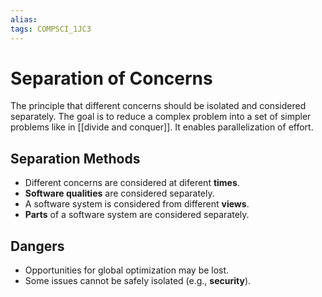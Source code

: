 ```yaml
---
alias:
tags: COMPSCI_1JC3
---
```

# Separation of Concerns
The principle that different concerns should be isolated and considered separately. The goal is to reduce a complex problem into a set of simpler problems like in [[divide and conquer]]. It enables parallelization of effort. 

## Separation Methods
- Different concerns are considered at diferent **times**.
- **Software qualities** are considered separately.
- A software system is considered from different **views**.
- **Parts** of a software system are considered separately. 

## Dangers
- Opportunities for global optimization may be lost.
- Some issues cannot be safely isolated (e.g., **security**). 